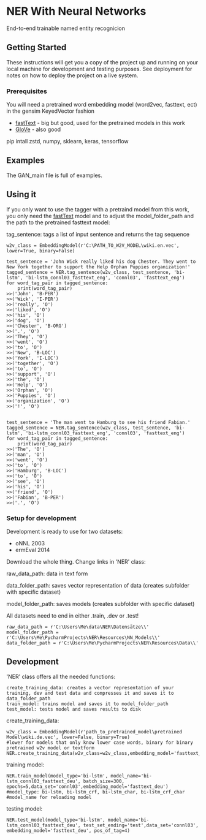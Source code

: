 # NER With Neural Networks

End-to-end trainable named entity recognicion

## Getting Started

These instructions will get you a copy of the project up and running on your local machine for development and testing purposes. See deployment for notes on how to deploy the project on a live system.

### Prerequisites

You will need a pretrained word embedding model (word2vec, fasttext, ect) in the gensim KeyedVector fashion

* [fastText](https://github.com/facebookresearch/fastText/blob/master/pretrained-vectors.md) - big but good, used for the pretrained models in this work
* [GloVe](https://nlp.stanford.edu/projects/glove/) - also good


pip intall zstd, numpy, sklearn, keras, tensorflow

## Examples

The GAN_main file is full of examples.

## Using it

If you only want to use the tagger with a pretraind model from this work, you only need the [fastText](https://github.com/facebookresearch/fastText/blob/master/pretrained-vectors.md) model and to adjust the model_folder_path and the path to the pretrained fasttext model:

tag_sentence: tags a list of input sentence and returns the tag sequence

```
w2v_class = EmbeddingModel(r'C:\PATH_TO_W2V_MODEL\wiki.en.vec', lower=True, binary=False)

test_sentence = 'John Wick really liked his dog Chester. They went to New York together to support the Help Orphan Puppies organization!'
tagged_sentence = NER.tag_sentence(w2v_class, test_sentence, 'bi-lstm', 'bi-lstm_connl03_fasttext_eng', 'connl03', 'fasttext_eng')
for word_tag_pair in tagged_sentence:
    print(word_tag_pair)
>>('John', 'B-PER')
>>('Wick', 'I-PER')
>>('really', 'O')
>>('liked', 'O')
>>('his', 'O')
>>('dog', 'O')
>>('Chester', 'B-ORG')
>>('.', 'O')
>>('They', 'O')
>>('went', 'O')
>>('to', 'O')
>>('New', 'B-LOC')
>>('York', 'I-LOC')
>>('together', 'O')
>>('to', 'O')
>>('support', 'O')
>>('the', 'O')
>>('Help', 'O')
>>('Orphan', 'O')
>>('Puppies', 'O')
>>('organization', 'O')
>>('!', 'O')


test_sentence = 'The man went to Hamburg to see his friend Fabian.'
tagged_sentence = NER.tag_sentence(w2v_class, test_sentence, 'bi-lstm', 'bi-lstm_connl03_fasttext_eng', 'connl03', 'fasttext_eng')
for word_tag_pair in tagged_sentence:
    print(word_tag_pair)    
>>('The', 'O')
>>('man', 'O')
>>('went', 'O')
>>('to', 'O')
>>('Hamburg', 'B-LOC')
>>('to', 'O')
>>('see', 'O')
>>('his', 'O')
>>('friend', 'O')
>>('Fabian', 'B-PER')
>>('.', 'O')

```


### Setup for development

Development is ready to use for two datasets:

* oNNL 2003
* ermEval 2014

Download the whole thing. 
Change links in 'NER' class: 

raw_data_path: data in text form

data_folder_path: saves vector representation of data (creates subfolder with specific dataset)

model_folder_path: saves models (creates subfolder with specific dataset)

All datasets need to end in either .train, .dev or .test!


```
raw_data_path = r'C:\Users\Me\data\NER\Datensätze\\'
model_folder_path = r'C:\Users\Me\PycharmProjects\NER\Resources\NN_Models\\'
data_folder_path = r'C:\Users\Me\PycharmProjects\NER\Resources\Data\\'
```

## Development

'NER' class offers all the needed functions:

```
create_training_data: creates a vector representation of your training, dev and test data and compresses it and saves it to data_folder_path
train_model: trains model and saves it to model_folder_path
test_model: tests model and saves results to disk
```

create_training_data:
```
w2v_class = EmbeddingModel(r'path_to_pretrained_model\pretrained Model\wiki.de.vec', lower=False, binary=True)
#lower for models that only know lower case words, binary for binary pretrained w2v model or textform
NER.create_training_data(w2v_class=w2v_class,embedding_model='fasttext_deu',data_set='connl03',language='deu',pos_of_tag=4)
```

training model:
```
NER.train_model(model_type='bi-lstm', model_name='bi-lstm_connl03_fasttext_deu', batch_size=300, epochs=5,data_set='connl03',embedding_model='fasttext_deu')
#model_type: bi-lstm, bi-lstm_crf, bi-lstm_char, bi-lstm_crf_char
#model_name for reloading model
```

testing model:
```
NER.test_model(model_type='bi-lstm', model_name='bi-lstm_connl03_fasttext_deu', test_set_ending='test',data_set='connl03', embedding_model='fasttext_deu', pos_of_tag=4)
```
